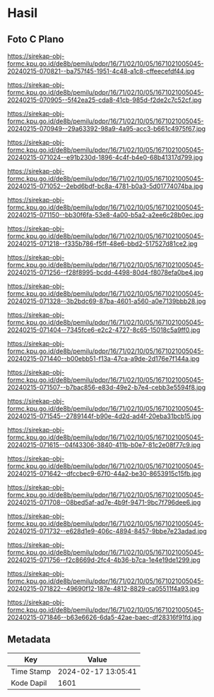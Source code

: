 # Hasil

## Foto C Plano

https://sirekap-obj-formc.kpu.go.id/de8b/pemilu/pdpr/16/71/02/10/05/1671021005045-20240215-070821--ba757f45-1951-4c48-a1c8-cffeecefdf44.jpg

https://sirekap-obj-formc.kpu.go.id/de8b/pemilu/pdpr/16/71/02/10/05/1671021005045-20240215-070905--5f42ea25-cda8-41cb-985d-f2de2c7c52cf.jpg

https://sirekap-obj-formc.kpu.go.id/de8b/pemilu/pdpr/16/71/02/10/05/1671021005045-20240215-070949--29a63392-98a9-4a95-acc3-b661c4975f67.jpg

https://sirekap-obj-formc.kpu.go.id/de8b/pemilu/pdpr/16/71/02/10/05/1671021005045-20240215-071024--e91b230d-1896-4c4f-b4e0-68b41317d799.jpg

https://sirekap-obj-formc.kpu.go.id/de8b/pemilu/pdpr/16/71/02/10/05/1671021005045-20240215-071052--2ebd6bdf-bc8a-4781-b0a3-5d01774074ba.jpg

https://sirekap-obj-formc.kpu.go.id/de8b/pemilu/pdpr/16/71/02/10/05/1671021005045-20240215-071150--bb30f6fa-53e8-4a00-b5a2-a2ee6c28b0ec.jpg

https://sirekap-obj-formc.kpu.go.id/de8b/pemilu/pdpr/16/71/02/10/05/1671021005045-20240215-071218--f335b786-f5ff-48e6-bbd2-517527d81ce2.jpg

https://sirekap-obj-formc.kpu.go.id/de8b/pemilu/pdpr/16/71/02/10/05/1671021005045-20240215-071256--f28f8995-bcdd-4498-80d4-f8078efa0be4.jpg

https://sirekap-obj-formc.kpu.go.id/de8b/pemilu/pdpr/16/71/02/10/05/1671021005045-20240215-071328--3b2bdc69-87ba-4601-a560-a0e7139bbb28.jpg

https://sirekap-obj-formc.kpu.go.id/de8b/pemilu/pdpr/16/71/02/10/05/1671021005045-20240215-071404--7345fce6-e2c2-4727-8c65-15018c5a9ff0.jpg

https://sirekap-obj-formc.kpu.go.id/de8b/pemilu/pdpr/16/71/02/10/05/1671021005045-20240215-071440--b00ebb51-f13a-47ca-a9de-2d176e7f144a.jpg

https://sirekap-obj-formc.kpu.go.id/de8b/pemilu/pdpr/16/71/02/10/05/1671021005045-20240215-071507--b7bac856-e83d-49e2-b7e4-cebb3e5594f8.jpg

https://sirekap-obj-formc.kpu.go.id/de8b/pemilu/pdpr/16/71/02/10/05/1671021005045-20240215-071545--2789144f-b90e-4d2d-ad4f-20eba31bcb15.jpg

https://sirekap-obj-formc.kpu.go.id/de8b/pemilu/pdpr/16/71/02/10/05/1671021005045-20240215-071615--04f43306-3840-411b-b0e7-81c2e08f77c9.jpg

https://sirekap-obj-formc.kpu.go.id/de8b/pemilu/pdpr/16/71/02/10/05/1671021005045-20240215-071642--dfccbec9-67f0-44a2-be30-8653915c15fb.jpg

https://sirekap-obj-formc.kpu.go.id/de8b/pemilu/pdpr/16/71/02/10/05/1671021005045-20240215-071708--08bed5af-ad7e-4b9f-9471-9bc7f796dee6.jpg

https://sirekap-obj-formc.kpu.go.id/de8b/pemilu/pdpr/16/71/02/10/05/1671021005045-20240215-071732--e628d1e9-406c-4894-8457-9bbe7e23adad.jpg

https://sirekap-obj-formc.kpu.go.id/de8b/pemilu/pdpr/16/71/02/10/05/1671021005045-20240215-071756--f2c8669d-2fc4-4b36-b7ca-1e4e19de1299.jpg

https://sirekap-obj-formc.kpu.go.id/de8b/pemilu/pdpr/16/71/02/10/05/1671021005045-20240215-071822--49690f12-187e-4812-8829-ca05511f4a93.jpg

https://sirekap-obj-formc.kpu.go.id/de8b/pemilu/pdpr/16/71/02/10/05/1671021005045-20240215-071846--b63e6626-6da5-42ae-baec-df28316f91fd.jpg


## Metadata

| Key        | Value               |
| ---------- | ------------------- |
| Time Stamp | 2024-02-17 13:05:41 |
| Kode Dapil | 1601                |



